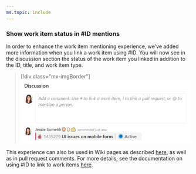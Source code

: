 ```yaml
---
ms.topic: include
---
```


### Show work item status in #ID mentions

In order to enhance the work item mentioning experience, we’ve added more information when you link a work item using #ID. You will now see in the discussion section the status of the work item you linked in addition to the ID, title, and work item type.

> [!div class="mx-imgBorder"]
> ![Badge](../../_img/147_11.png)

This experience can also be used in Wiki pages as described [here](/azure/devops/release-notes/2019/wiki/sprint-147-update#show-work-item-status-in-wiki-pages), as well as in pull request comments. For more details, see the documentation on using #ID to link to work items [here](/azure/devops/notifications/add-links-to-work-items).
